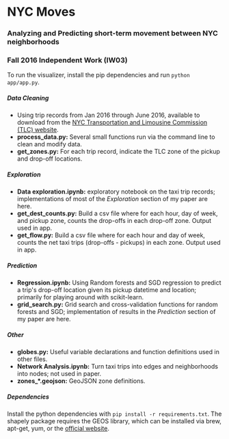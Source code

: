 # NYC Moves
### Analyzing and Predicting short-term movement between NYC neighborhoods
### Fall 2016 Independent Work (IW03)

To run the visualizer, install the pip dependencies and run `python app/app.py`.

##### Data Cleaning

- Using trip records from Jan 2016 through June 2016, available to download from the [NYC Transportation and Limousine Commission (TLC) website](http://www.nyc.gov/html/tlc/html/about/trip_record_data.shtml).
- **process_data.py:** Several small functions run via the command line to clean and modify data.
- **get_zones.py:** For each trip record, indicate the TLC zone of the pickup and drop-off locations.

##### Exploration

- **Data exploration.ipynb:** exploratory notebook on the taxi trip records; implementations of most of the *Exploration* section of my paper are here.
- **get_dest\_counts.py:** Build a csv file where for each hour, day of week, and pickup zone, counts the drop-offs in each drop-off zone. Output used in app.
- **get_flow.py:** Build a csv file where for each hour and day of week, counts the net taxi trips (drop-offs - pickups) in each zone. Output used in app.


##### Prediction

- **Regression.ipynb:** Using Random forests and SGD regression to predict a trip's drop-off location given its pickup datetime and location; primarily for playing around with scikit-learn.
- **grid_search.py:** Grid search and cross-validation functions for random forests and SGD; implementation of results in the *Prediction* section of my paper are here.

##### Other

- **globes.py:** Useful variable declarations and function definitions used in other files.
- **Network Analysis.ipynb:** Turn taxi trips into edges and neighborhoods into nodes; not used in paper.
- **zones_\*.geojson:** GeoJSON zone definitions.


##### Dependencies
Install the python dependencies with `pip install -r requirements.txt`. The shapely package requires the GEOS library, which can be installed via brew, apt-get, yum, or the [official website](https://trac.osgeo.org/geos/).

